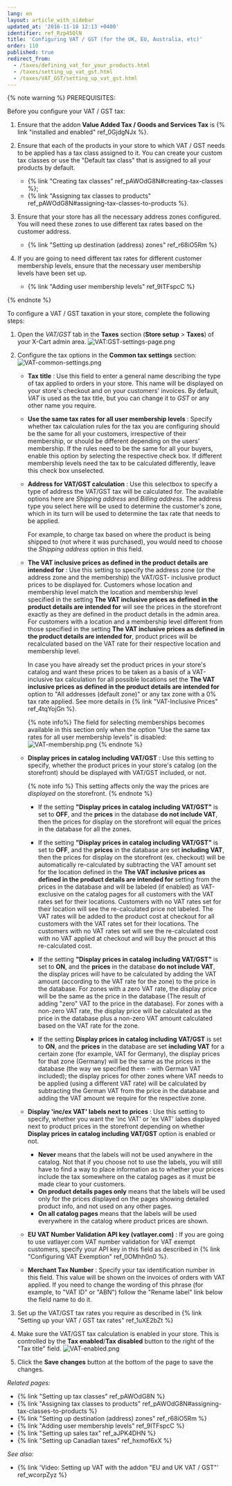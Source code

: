 ```yaml
---
lang: en
layout: article_with_sidebar
updated_at: '2016-11-18 12:13 +0400'
identifier: ref_Rzp45QlN
title: 'Configuring VAT / GST (for the UK, EU, Australia, etc)'
order: 110
published: true
redirect_from:
  - /taxes/defining_vat_for_your_products.html
  - /taxes/setting_up_vat_gst.html
  - /taxes/VAT_GST/setting_up_vat_gst.html
---
```

{% note warning %}
PREREQUISITES:

Before you configure your VAT / GST tax:

1. Ensure that the addon **Value Added Tax / Goods and Services Tax** is {% link "installed and enabled" ref_0GjdgNJx %}.  

2. Ensure that each of the products in your store to which VAT / GST needs to be applied has a tax class assigned to it. You can create your custom tax classes or use the "Default tax class" that is assigned to all your products by default. 
    *   {% link "Creating tax classes" ref_pAWOdG8N#creating-tax-classes %};
    *   {% link "Assigning tax classes to products" ref_pAWOdG8N#assigning-tax-classes-to-products %}.

3.  Ensure that your store has all the necessary address zones configured. You will need these zones to use different tax rates based on the customer address.
    *   {% link "Setting up destination (address) zones" ref_r68iO5Rm %}
    
4.  If you are going to need different tax rates for different customer membership levels, ensure that the necessary user membership levels have been set up. 
    *   {% link "Adding user membership levels" ref_9ITFspcC %}

{% endnote %}

To configure a VAT / GST taxation in your store, complete the following steps:

1.  Open the _VAT/GST_  tab in the **Taxes** section (**Store setup** > **Taxes**) of your X-Cart admin area.
    ![VAT:GST-settings-page.png]({{site.baseurl}}/attachments/ref_Rzp45QlN/VAT:GST-settings-page.png)

2.  Configure the tax options in the **Common tax settings** section:
    ![VAT-common-settings.png]({{site.baseurl}}/attachments/ref_Rzp45QlN/VAT-common-settings.png)

    *  **Tax title** : Use this field to enter a general name describing the type of tax applied to orders in your store. This name will be displayed on your store's checkout and on your customers' invoices. By default, _VAT_ is used as the tax title, but you can change it to _GST_ or any other name you require.
    
    *  **Use the same tax rates for all user membership levels** :  Specify whether tax calculation rules for the tax you are configuring should be the same for all your customers, irrespective of their membership, or should be different depending on the users' membership. If the rules need to be the same for all your buyers, enable this option by selecting the respective check box. If different membership levels need the tax to be calculated differently, leave this check box unselected.
    
    *  **Address for VAT/GST calculation** : Use this selectbox to specify a type of address the VAT/GST tax will be calculated for. The available options here are _Shipping address_ and _Billing address._ The address type you select here will be used to determine the customer's zone, which in its turn will be used to determine the tax rate that needs to be applied. 
       
       For example, to charge tax based on where the product is being shipped to (not where it was purchased), you would need to choose the _Shipping address_ option in this field.
    
    *  **The VAT inclusive prices as defined in the product details are intended for** :  Use this setting to specify the address zone (or the address zone and the membership) the VAT/GST- inclusive product prices to be displayed for. 
        Customers whose location and membership level match the location and membership level specified in the setting **The VAT inclusive prices as defined in the product details are intended for** will see the prices in the storefront exactly as they are defined in the product details in the admin area. For customers with a location and a membership level different from those specified in the setting **The VAT inclusive prices as defined in the product details are intended for**, product prices will be recalculated based on the VAT rate for their respective location and membership level. 
        
        In case you have already set the product prices in your store's catalog and want these prices to be taken as a basis of a VAT-inclusive tax calculation for all possible locations set the **The VAT inclusive prices as defined in the product details are intended for** option to "All addresses (default zone)" or any tax zone with a 0% tax rate applied. See more details in {% link "VAT-Inclusive Prices" ref_4tqYojGn %}.
        
        {% note info%}
        The field for selecting memberships becomes available in this section only when the option "Use the same tax rates for all user membership levels" is disabled:
        ![VAT-membership.png]({{site.baseurl}}/attachments/ref_Rzp45QlN/VAT-membership.png)
        {% endnote %}
    
    *   **Display prices in catalog including VAT/GST** : Use this setting to specify, whether the product prices in your store's catalog (on the storefront) should be displayed with VAT/GST included, or not. 
        
        {% note info %}
        This setting affects only the way the prices are *displayed* on the storefront. 
        {% endnote %}
    
        * If the setting **"Display prices in catalog including VAT/GST"** is set to **OFF**, and the **prices** in the database **do not include VAT**, then the prices for display on the storefront will equal the prices in the database for all the zones. 
        
        * If the setting **"Display prices in catalog including VAT/GST"** is set to **OFF**, and the **prices** in the database are set **including VAT**, then the prices for display on the storefront (ex. checkout) will be automatically re-calculated by subtracting the VAT amount set for the location defined in the **The VAT inclusive prices as defined in the product details are intended for** setting from the prices in the database and will be labeled (if enabled) as VAT-exclusive on the catalog pages for all customers with the VAT rates set for their locations. Customers with no VAT rates set for their location will see the re-calculated price not labeled. The VAT rates will be added to the product cost at checkout for all customers with the VAT rates set for their locations. The customers with no VAT rates set will see the re-calculated cost with no VAT applied at checkout and will buy the prouct at this re-calculated cost.
        
        * If the setting **"Display prices in catalog including VAT/GST"** is set to **ON**, and the **prices** in the database **do not include VAT**, the display prices will have to be calculated by adding the VAT amount (according to the VAT rate for the zone) to the price in the database. For zones with a zero VAT rate, the display price will be the same as the price in the database (The result of adding "zero" VAT to the price in the database). For zones with a non-zero VAT rate, the display price will be calculated as the price in the database plus a non-zero VAT amount calculated based on the VAT rate for the zone.
        
        * If the setting **Display prices in catalog including VAT/GST** is set to **ON**, and the **prices** in the database are set **including VAT** for a certain zone (for example, VAT for Germany), the display prices for that zone (Germany) will be the same as the prices in the database (the way we specified them - with German VAT included); the display prices for other zones where VAT needs to be applied (using a different VAT rate) will be calculated by subtracting the German VAT from the price in the database and adding the VAT amount we require for the respective zone.
    
    * **Display 'inc/ex VAT' labels next to prices** : Use this setting to specify, whether you want the 'inc VAT' or 'ex VAT' labes displayed next to product prices in the storefront depending on whether **Display prices in catalog including VAT/GST** option is enabled or not.
        
        * **Never** means that the labels will not be used anywhere in the catalog. Not that if you choose not to use the labels, you will still have to find a way to place information as to whether your prices include the tax somewhere on the catalog pages as it must be made clear to your customers.
        * **On product details pages only** means that the labels will be used only for the prices displayed on the pages showing detailed product info, and not used on any other pages.
        * **On all catalog pages** means that the labels will be used everywhere in the catalog where product prices are shown.
    
    *   **EU VAT Number Validation API key (vatlayer.com)** : If you are going to use vatlayer.com VAT number validation for VAT exempt customers, specify your API key in this field as described in {% link "Configuring VAT Exemption" ref_0OMhh0n0 %}. 
    
    *   **Merchant Tax Number** : Specify your tax identification number in this field. This value will be shown on the invoices of orders with VAT applied. If you need to change the wording of this phrase (for example, to "VAT ID" or "ABN") follow the "Rename label" link below the field name to do it.
    
4.  Set up the VAT/GST tax rates you require as described in {% link "Setting up your VAT / GST tax rates" ref_1uXE2bZt %}

5.  Make sure the VAT/GST tax calculation is enabled in your store. This is controlled by the **Tax enabled**/**Tax disabled** button to the right of the "Tax title" field. 
    ![VAT-enabled.png]({{site.baseurl}}/attachments/ref_Rzp45QlN/VAT-enabled.png)
    
6.  Click the **Save changes** button at the bottom of the page to save the changes.


_Related pages:_

*   {% link "Setting up tax classes" ref_pAWOdG8N %}
*   {% link "Assigning tax classes to products" ref_pAWOdG8N#assigning-tax-classes-to-products %}
*   {% link "Setting up destination (address) zones" ref_r68iO5Rm %}
*   {% link "Adding user membership levels" ref_9ITFspcC %}
*   {% link "Setting up sales tax" ref_aJPK4DHN %}
*   {% link "Setting up Canadian taxes" ref_hxmof6xX %}

_See also:_

*   {% link 'Video: Setting up VAT with the addon "EU and UK VAT / GST"' ref_wcorpZyz %}
